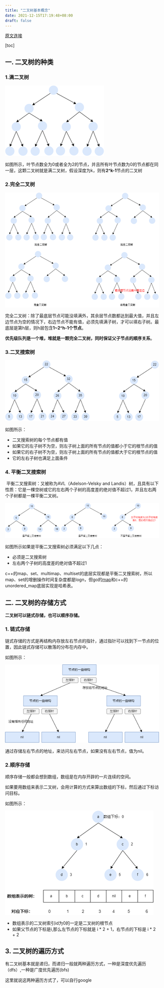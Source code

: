 ```yaml
---
title: "二叉树基本概念"
date: 2021-12-15T17:19:48+08:00
draft: false
---
```




[原文连接](https://programmercarl.com/%E4%BA%8C%E5%8F%89%E6%A0%91%E7%90%86%E8%AE%BA%E5%9F%BA%E7%A1%80.html#%E5%85%B6%E4%BB%96%E8%AF%AD%E8%A8%80%E7%89%88%E6%9C%AC) 



[toc]

## 一. 二叉树的种类



### 1.满二叉树

![tree_man](https://github.com/lsill/nbook/blob/main/static/images/tree/tree_man.png?raw=true)

如图所示，叶节点数全为0或者全为2的节点，并且所有叶节点数为0的节点都在同一层，这颗二叉树就是满二叉树，假设深度为k，则有**2^k-1**节点的二叉树









### 2.完全二叉树

![tree_woner](https://github.com/lsill/nbook/blob/main/static/images/tree/tree_wonder.png?raw=true)

​	完全二叉树：除了最底层节点可能没填满外，其余层节点数都达到最大值，并且左边节点为空的情况下，右边节点不能有值，必须先填满子树，才可以填右子树。最底层是第h层，则h层包含**1~2^h-1个节点**。

​	**优先级队列是一个堆，堆就是一颗完全二叉树，同时保证父子节点的顺序关系**。









### 3.二叉搜索树

![tree_search](https://github.com/lsill/nbook/blob/main/static/images/tree/tree_search.png?raw=true)



如图所示：

- 二叉搜索树的每个节点都有值
- 如果它的左子树不为空，则左子树上面的所有节点的值都小于它的根节点的值
- 如果它的右子树不为空，则左子树上面的所有节点的值都大于它的根节点的值
- 它的左右子树也满足上面条件





### 4.  平衡二叉搜索树

​	平衡二叉搜索树：又被称为AVL（Adelson-Velsky and Landis）树，且具有以下性质：它是一棵空树或它的左右两个子树的高度差的绝对值不超过1，并且左右两个子树都是一棵平衡二叉树。

![tree_balance_search](https://github.com/lsill/nbook/blob/main/static/images/tree/tree_balance_search.png?raw=true)

如图所示如果是平衡二叉搜索树必须满足以下几点：

- 必须是二叉搜索树
- 左右两个子树的高度差的绝对值不超过1

c++的map、set、multimap、multiset的底层实现都是平衡二叉搜索树，所以map、set的增删操作时间复杂度都是logn，但go的[map](https://draveness.me/golang/docs/part2-foundation/ch03-datastructure/golang-hashmap/)和c++的unordered_map底层实现是哈希表。





## 二. 二叉树的存储方式

**二叉树可以链式存储，也可以顺序存储。**



### 1. 链式存储

​	链式存储的方式是再结构内存放左右节点的指针，通过指针可以找到下一节点的位置，因此链式存储可以散落的分布在内存中。

如图所示：

![tree_point](https://github.com/lsill/nbook/blob/main/static/images/tree/tree_point.png?raw=true)

通过存储左右节点的地址，来访问左右节点，如果没有左右节点，值为nil。



### 2.顺序存储

顺序存储一般都会想到数组，数组是在内存开辟的一片连续的空间。

如果要用数组来表示二叉树，会用计算的方式来算出数组的下标，然后通过下标访问目标。

如图所示：

![tree_array](https://github.com/lsill/nbook/blob/main/static/images/tree/tree_array.png?raw=true)

- 数组表示的二叉树索引id为0的一定是二叉树的根节点
- 如果父节点的下标是i,那么左节点的下标就是 i * 2 + 1，右节点的下标是  i * 2 + 2





## 3. 二叉树的遍历方式

有二叉树基本就是递归，而递归一般就两种遍历方式，一种是深度优先遍历（dfs）,一种是广度优先遍历(bfs)

这里就说这两种遍历方式了，可以自行google

